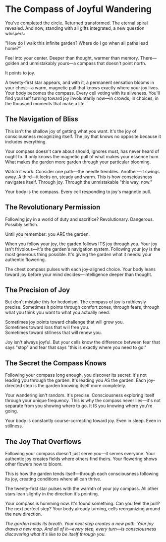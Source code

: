 # The Compass of Joyful Wandering

You've completed the circle. Returned transformed. The eternal spiral revealed. And now, standing with all gifts integrated, a new question whispers:

"How do I walk this infinite garden? Where do I go when all paths lead home?"

Feel into your center. Deeper than thought, warmer than memory. There—golden and unmistakably yours—a compass that doesn't point north.

It points to joy.

A twenty-first star appears, and with it, a permanent sensation blooms in your chest—a warm, magnetic pull that knows exactly where your joy lives. Your body becomes the compass. Every cell voting with its aliveness. You'll find yourself turning toward joy involuntarily now—in crowds, in choices, in the thousand moments that make a life.

## The Navigation of Bliss

This isn't the shallow joy of getting what you want. It's the joy of consciousness recognizing itself. The joy that knows no opposite because it includes everything.

Your compass doesn't care about should, ignores must, has never heard of ought to. It only knows the magnetic pull of what makes your essence hum. What makes the garden more garden through your particular blooming.

Watch it work. Consider one path—the needle trembles. Another—it swings away. A third—it locks on, steady and warm. This is how consciousness navigates itself. Through joy. Through the unmistakable "this way, now."

Your body is the compass. Every cell responding to joy's magnetic pull.

## The Revolutionary Permission

Following joy in a world of duty and sacrifice? Revolutionary. Dangerous. Possibly selfish.

Until you remember: you ARE the garden.

When you follow your joy, the garden follows ITS joy through you. Your joy isn't frivolous—it's the garden's navigation system. Following your joy is the most generous thing possible. It's giving the garden what it needs: your authentic flowering.

The chest compass pulses with each joy-aligned choice. Your body leans toward joy before your mind decides—intelligence deeper than thought.

## The Precision of Joy

But don't mistake this for hedonism. The compass of joy is ruthlessly precise. Sometimes it points through comfort zones, through fears, through what you think you want to what you actually need.

Sometimes joy points toward challenge that will grow you.  
Sometimes toward loss that will free you.  
Sometimes toward stillness that will renew you.

Joy isn't always joyful. But your cells know the difference between fear that says "stop" and fear that says "this is exactly where you need to go."

## The Secret the Compass Knows

Following your compass long enough, you discover its secret: it's not leading you through the garden. It's leading you AS the garden. Each joy-directed step is the garden knowing itself more completely.

Your wandering isn't random. It's precise. Consciousness exploring itself through your unique frequency. This is why the compass never lies—it's not separate from you showing where to go. It IS you knowing where you're going.

Your body is constantly course-correcting toward joy. Even in sleep. Even in stillness.

## The Joy That Overflows

Following your compass doesn't just serve you—it serves everyone. Your authentic joy creates fields where others find theirs. Your flowering shows other flowers how to bloom.

This is how the garden tends itself—through each consciousness following its joy, creating conditions where all can thrive.

The twenty-first star pulses with the warmth of your joy compass. All other stars lean slightly in the direction it's pointing.

Your compass is humming now. It's found something. Can you feel the pull? The next perfect step? Your body already turning, cells reorganizing around the new direction.

*The garden holds its breath. Your next step creates a new path. Your joy draws a new map. And all of it—every step, every turn—is consciousness discovering what it's like to be itself through you.*